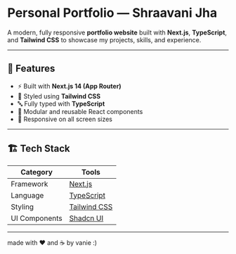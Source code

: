 # Personal Portfolio — Shraavani Jha

A modern, fully responsive **portfolio website** built with **Next.js**, **TypeScript**, and **Tailwind CSS** to showcase my projects, skills, and experience.

---

## 🚀 Features

- ⚡ Built with **Next.js 14 (App Router)**  
- 💅 Styled using **Tailwind CSS**  
- 🔤 Fully typed with **TypeScript**   
- 🧩 Modular and reusable React components  
- 📱 Responsive on all screen sizes  

---

## 🏗️ Tech Stack

| Category | Tools |
|-----------|--------|
| Framework | [Next.js](https://nextjs.org/) |
| Language | [TypeScript](https://www.typescriptlang.org/) |
| Styling | [Tailwind CSS](https://tailwindcss.com/) |
| UI Components | [Shadcn UI](https://ui.shadcn.com/) |

---

made with ❤️ and ☕ by vanie :)
